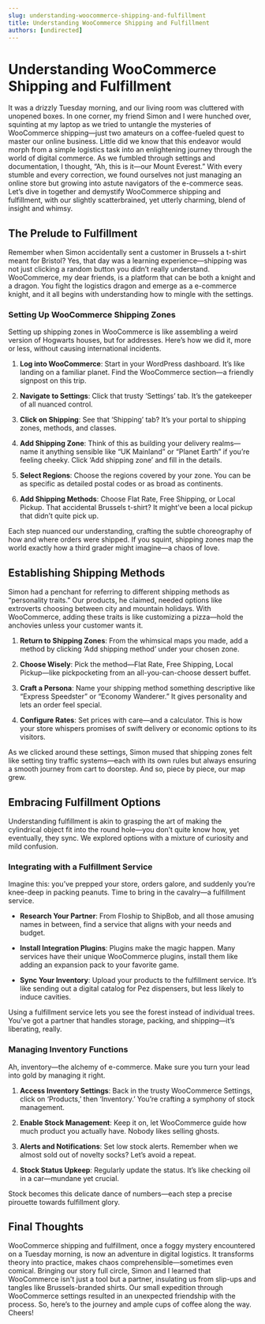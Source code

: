 ```yaml
---
slug: understanding-woocommerce-shipping-and-fulfillment
title: Understanding WooCommerce Shipping and Fulfillment
authors: [undirected]
---
```



# Understanding WooCommerce Shipping and Fulfillment

It was a drizzly Tuesday morning, and our living room was cluttered with unopened boxes. In one corner, my friend Simon and I were hunched over, squinting at my laptop as we tried to untangle the mysteries of WooCommerce shipping—just two amateurs on a coffee-fueled quest to master our online business. Little did we know that this endeavor would morph from a simple logistics task into an enlightening journey through the world of digital commerce. As we fumbled through settings and documentation, I thought, “Ah, this is it—our Mount Everest.” With every stumble and every correction, we found ourselves not just managing an online store but growing into astute navigators of the e-commerce seas. Let’s dive in together and demystify WooCommerce shipping and fulfillment, with our slightly scatterbrained, yet utterly charming, blend of insight and whimsy.

## The Prelude to Fulfillment

Remember when Simon accidentally sent a customer in Brussels a t-shirt meant for Bristol? Yes, that day was a learning experience—shipping was not just clicking a random button you didn’t really understand. WooCommerce, my dear friends, is a platform that can be both a knight and a dragon. You fight the logistics dragon and emerge as a e-commerce knight, and it all begins with understanding how to mingle with the settings.

### Setting Up WooCommerce Shipping Zones

Setting up shipping zones in WooCommerce is like assembling a weird version of Hogwarts houses, but for addresses. Here’s how we did it, more or less, without causing international incidents.

1. **Log into WooCommerce**: Start in your WordPress dashboard. It’s like landing on a familiar planet. Find the WooCommerce section—a friendly signpost on this trip.

2. **Navigate to Settings**: Click that trusty ‘Settings’ tab. It’s the gatekeeper of all nuanced control.

3. **Click on Shipping**: See that ‘Shipping’ tab? It’s your portal to shipping zones, methods, and classes.

4. **Add Shipping Zone**: Think of this as building your delivery realms—name it anything sensible like “UK Mainland” or “Planet Earth” if you’re feeling cheeky. Click ‘Add shipping zone’ and fill in the details.

5. **Select Regions**: Choose the regions covered by your zone. You can be as specific as detailed postal codes or as broad as continents.

6. **Add Shipping Methods**: Choose Flat Rate, Free Shipping, or Local Pickup. That accidental Brussels t-shirt? It might’ve been a local pickup that didn’t quite pick up.

Each step nuanced our understanding, crafting the subtle choreography of how and where orders were shipped. If you squint, shipping zones map the world exactly how a third grader might imagine—a chaos of love.

## Establishing Shipping Methods

Simon had a penchant for referring to different shipping methods as “personality traits.” Our products, he claimed, needed options like extroverts choosing between city and mountain holidays. With WooCommerce, adding these traits is like customizing a pizza—hold the anchovies unless your customer wants it.

1. **Return to Shipping Zones**: From the whimsical maps you made, add a method by clicking ‘Add shipping method’ under your chosen zone.

2. **Choose Wisely**: Pick the method—Flat Rate, Free Shipping, Local Pickup—like pickpocketing from an all-you-can-choose dessert buffet.

3. **Craft a Persona**: Name your shipping method something descriptive like “Express Speedster” or “Economy Wanderer.” It gives personality and lets an order feel special.

4. **Configure Rates**: Set prices with care—and a calculator. This is how your store whispers promises of swift delivery or economic options to its visitors.

As we clicked around these settings, Simon mused that shipping zones felt like setting tiny traffic systems—each with its own rules but always ensuring a smooth journey from cart to doorstep. And so, piece by piece, our map grew.

## Embracing Fulfillment Options

Understanding fulfillment is akin to grasping the art of making the cylindrical object fit into the round hole—you don’t quite know how, yet eventually, they sync. We explored options with a mixture of curiosity and mild confusion.

### Integrating with a Fulfillment Service

Imagine this: you’ve prepped your store, orders galore, and suddenly you’re knee-deep in packing peanuts. Time to bring in the cavalry—a fulfillment service.

- **Research Your Partner**: From Floship to ShipBob, and all those amusing names in between, find a service that aligns with your needs and budget.

- **Install Integration Plugins**: Plugins make the magic happen. Many services have their unique WooCommerce plugins, install them like adding an expansion pack to your favorite game.

- **Sync Your Inventory**: Upload your products to the fulfillment service. It’s like sending out a digital catalog for Pez dispensers, but less likely to induce cavities.

Using a fulfillment service lets you see the forest instead of individual trees. You've got a partner that handles storage, packing, and shipping—it’s liberating, really.

### Managing Inventory Functions

Ah, inventory—the alchemy of e-commerce. Make sure you turn your lead into gold by managing it right.

1. **Access Inventory Settings**: Back in the trusty WooCommerce Settings, click on ‘Products,’ then ‘Inventory.’ You’re crafting a symphony of stock management.

2. **Enable Stock Management**: Keep it on, let WooCommerce guide how much product you actually have. Nobody likes selling ghosts.

3. **Alerts and Notifications**: Set low stock alerts. Remember when we almost sold out of novelty socks? Let’s avoid a repeat.

4. **Stock Status Upkeep**: Regularly update the status. It’s like checking oil in a car—mundane yet crucial.

Stock becomes this delicate dance of numbers—each step a precise pirouette towards fulfillment glory.

## Final Thoughts

WooCommerce shipping and fulfillment, once a foggy mystery encountered on a Tuesday morning, is now an adventure in digital logistics. It transforms theory into practice, makes chaos comprehensible—sometimes even comical. Bringing our story full circle, Simon and I learned that WooCommerce isn't just a tool but a partner, insulating us from slip-ups and tangles like Brussels-branded shirts. Our small expedition through WooCommerce settings resulted in an unexpected friendship with the process. So, here’s to the journey and ample cups of coffee along the way. Cheers!